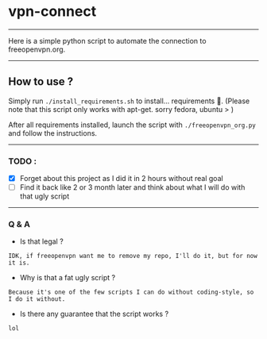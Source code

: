 # vpn-connect

---

Here is a simple python script to automate the connection to freeopenvpn.org.

---

## How to use ?

Simply run `./install_requirements.sh` to install... requirements :eyes:. (Please note that this script only works with apt-get. sorry fedora, ubuntu > )

After all requirements installed, launch the script with `./freeopenvpn_org.py` and follow the instructions.

---

### TODO :

- [x] Forget about this project as I did it in 2 hours without real goal
- [ ] Find it back like 2 or 3 month later and think about what I will do with that ugly script

---

### Q & A

- Is that legal ?

`IDK, if freeopenvpn want me to remove my repo, I'll do it, but for now it is.`

- Why is that a fat ugly script ?

`Because it's one of the few scripts I can do without coding-style, so I do it without.`

- Is there any guarantee that the script works ?

`lol`

